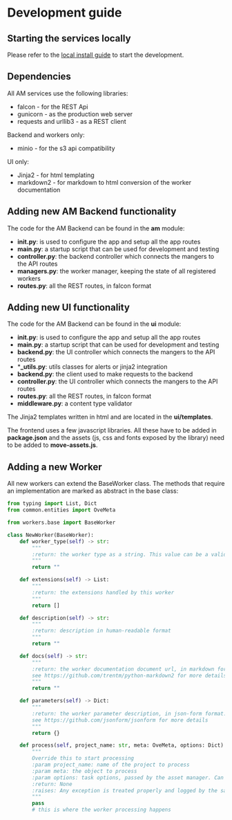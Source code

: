 # Development guide

## Starting the services locally

Please refer to the [local install guide](Install.md#non-docker-installs) to start the development.

## Dependencies

All AM services use the following libraries:
- falcon - for the REST Api
- gunicorn - as the production web server
- requests and urllib3 - as a REST client

Backend and workers only: 
- minio - for the s3 api compatibility

UI only:
- Jinja2 - for html templating
- markdown2 - for markdown to html conversion of the worker documentation

## Adding new AM Backend functionality

The code for the AM Backend can be found in the **am** module:

- **__init__.py**: is used to configure the app and setup all the app routes
- **__main__.py**: a startup script that can be used for development and testing
- **controller.py**: the backend controller which connects the mangers to the API routes
- **managers.py**: the worker manager, keeping the state of all registered workers
- **routes.py**: all the REST routes, in falcon format

## Adding new UI functionality

The code for the AM Backend can be found in the **ui** module:

- **__init__.py**: is used to configure the app and setup all the app routes
- **__main__.py**: a startup script that can be used for development and testing
- **backend.py**: the UI controller which connects the mangers to the API routes
- ***_utils.py**: utils classes for alerts or jinja2 integration
- **backend.py**: the client used to make requests to the backend 
- **controller.py**: the UI controller which connects the mangers to the API routes
- **routes.py**: all the REST routes, in falcon format
- **middleware.py**: a content type validator

The Jinja2 templates written in html and are located in the **ui/templates**.

The frontend uses a few javascript libraries. All these have to be added in **package.json** 
and the assets (js, css and fonts exposed by the library) need to be added to **move-assets.js**.

## Adding a new Worker

All new workers can extend the BaseWorker class. The methods that require an implementation
are marked as abstract in the base class:

```python
from typing import List, Dict
from common.entities import OveMeta

from workers.base import BaseWorker

class NewWorker(BaseWorker):
    def worker_type(self) -> str:
        """
        :return: the worker type as a string. This value can be a valid WorkerType or anything else
        """
        return ""

    def extensions(self) -> List:
        """
        :return: the extensions handled by this worker
        """
        return []

    def description(self) -> str:
        """
        :return: description in human-readable format
        """
        return ""

    def docs(self) -> str:
        """
        :return: the worker documentation document url, in markdown format
        see https://github.com/trentm/python-markdown2 for more details
        """
        return ""

    def parameters(self) -> Dict:
        """
        :return: the worker parameter description, in json-form format:
        see https://github.com/jsonform/jsonform for more details
        """
        return {}

    def process(self, project_name: str, meta: OveMeta, options: Dict):
        """
        Override this to start processing
        :param project_name: name of the project to process
        :param meta: the object to process
        :param options: task options, passed by the asset manager. Can be empty
        :return: None
        :raises: Any exception is treated properly and logged by the safe_process method
        """
        pass
        # this is where the worker processing happens
```
